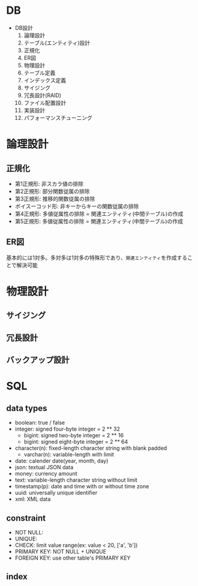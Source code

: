 
# DB

- DB設計
  1. 論理設計
    1. テーブル(エンティティ)設計
    2. 正規化
    3. ER図
  2. 物理設計
    1. テーブル定義
    2. インデックス定義
    3. サイジング
    4. 冗長設計(RAID)
    5. ファイル配置設計
  3. 実装設計
    1. パフォーマンスチューニング

# 論理設計

## 正規化

- 第1正規形: 非スカラ値の排除
- 第2正規形: 部分関数従属の排除
- 第3正規形: 推移的関数従属の排除
- ボイスーコッド形: 非キーからキーの関数従属の排除
- 第4正規形: 多値従属性の排除 = 関連エンティティ(中間テーブル)の作成
- 第5正規形: 多値従属性の排除 = 関連エンティティ(中間テーブル)の作成


## ER図

基本的には1対多。多対多は1対多の特殊形であり、`関連エンティティ`を作成することで解決可能


# 物理設計
## サイジング
## 冗長設計
## バックアップ設計



# SQL

## data types

- boolean: true / false
- integer: signed four-byte integer = 2 ** 32
  - bigint: signed two-byte integer = 2 ** 16
  - bigint: signed eight-byte integer = 2 ** 64
- character(n): fixed-length character string with blank padded
  - varchar(n): variable-length with limit
- date: calender date(year, month, day)
- json: textual JSON data
- money: currency amount
- text: variable-length character string without limit
- timestamp(p): date and time with or without time zone
- uuid: universally unique identifier
- xml: XML data


## constraint

- NOT NULL: 
- UNIQUE: 
- CHECK: limit value range(ex: value < 20, ['a', 'b'])
- PRIMARY KEY: NOT NULL + UNIQUE
- FOREIGN KEY: use other table's PRIMARY KEY

## index

